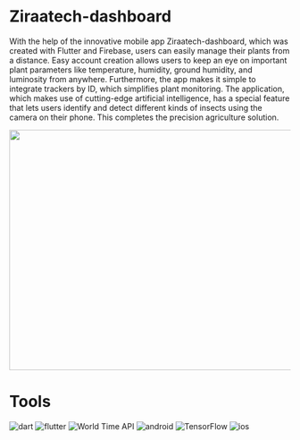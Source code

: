 # Ziraatech-dashboard
With the help of the innovative mobile app Ziraatech-dashboard, which was created with Flutter and Firebase, users can easily manage their plants from a distance. Easy account creation allows users to keep an eye on important plant parameters like temperature, humidity, ground humidity, and luminosity from anywhere. Furthermore, the app makes it simple to integrate trackers by ID, which simplifies plant monitoring. The application, which makes use of cutting-edge artificial intelligence, has a special feature that lets users identify and detect different kinds of insects using the camera on their phone. This completes the precision agriculture solution.

<div align="center">
  <img src="https://github.com/ChelghoumMohammedWassim/world_time-app/assets/101805975/5df907d9-63ba-4cd6-9a28-e62f3f0641b2" width="1869" height="430" />
</div>


# Tools
![dart](https://img.shields.io/badge/Dart-0175C2?style=for-the-badge&logo=dart&logoColor=white)
![flutter](	https://img.shields.io/badge/Flutter-02569B?style=for-the-badge&logo=flutter&logoColor=white)
![World Time API](https://img.shields.io/badge/World_Time_API-%23039BE5.svg?style=for-the-badge&logo=WorldTimeAPI)
![android](https://img.shields.io/badge/Android-3DDC84?style=for-the-badge&logo=android&logoColor=white)
![TensorFlow](https://img.shields.io/badge/TensorFlow-FF6F00?style=for-the-badge&logo=tensorflow&logoColor=white)
![ios](https://img.shields.io/badge/iOS-000000?style=for-the-badge&logo=ios&logoColor=white)
